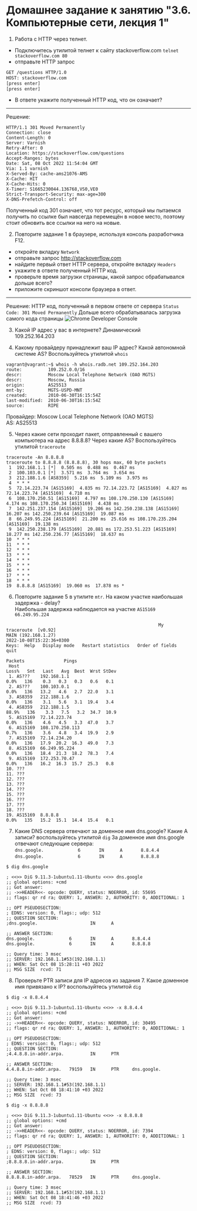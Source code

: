 # Домашнее задание к занятию "3.6. Компьютерные сети, лекция 1"

1. Работа c HTTP через телнет.
- Подключитесь утилитой телнет к сайту stackoverflow.com
`telnet stackoverflow.com 80`
- отправьте HTTP запрос
```bash
GET /questions HTTP/1.0
HOST: stackoverflow.com
[press enter]
[press enter]
```
- В ответе укажите полученный HTTP код, что он означает?

---
Решение:
```
HTTP/1.1 301 Moved Permanently
Connection: close
Content-Length: 0
Server: Varnish
Retry-After: 0
Location: https://stackoverflow.com/questions
Accept-Ranges: bytes
Date: Sat, 08 Oct 2022 11:54:04 GMT
Via: 1.1 varnish
X-Served-By: cache-ams21076-AMS
X-Cache: HIT
X-Cache-Hits: 0
X-Timer: S1665230044.136768,VS0,VE0
Strict-Transport-Security: max-age=300
X-DNS-Prefetch-Control: off
```
Полученный код 301 означает, что тот ресурс, который мы пытаемся получить по ссылке был навсегда перемещён в новое место, поэтому стоит обновить все ссылки на него на новые.

2. Повторите задание 1 в браузере, используя консоль разработчика F12.
- откройте вкладку `Network`
- отправьте запрос http://stackoverflow.com
- найдите первый ответ HTTP сервера, откройте вкладку `Headers`
- укажите в ответе полученный HTTP код.
- проверьте время загрузки страницы, какой запрос обрабатывался дольше всего?
- приложите скриншот консоли браузера в ответ.

---
Решение:
HTTP код, полученный в первом ответе от сервера `Status Code: 301 Moved Permanently`
Дольше всего обрабатывалась загрузка самого кода страницы
![Chrome Developer Console](DevConsole.png)  

3. Какой IP адрес у вас в интернете?
Динамический  
109.252.164.203  

4. Какому провайдеру принадлежит ваш IP адрес? Какой автономной системе AS? Воспользуйтесь утилитой `whois`
```
vagrant@vagrant:~$ whois -h whois.radb.net 109.252.164.203
route:          109.252.0.0/16
descr:          Moscow Local Telephone Network (OAO MGTS)
descr:          Moscow, Russia
origin:         AS25513
mnt-by:         MGTS-USPD-MNT
created:        2010-06-30T16:15:54Z
last-modified:  2010-06-30T16:15:54Z
source:         RIPE
```
Провайдер: Moscow Local Telephone Network (OAO MGTS)  
AS: AS25513  

5. Через какие сети проходит пакет, отправленный с вашего компьютера на адрес 8.8.8.8? Через какие AS? Воспользуйтесь утилитой `traceroute`
```
traceroute -An 8.8.8.8
traceroute to 8.8.8.8 (8.8.8.8), 30 hops max, 60 byte packets
 1  192.168.1.1 [*]  0.505 ms  0.488 ms  0.467 ms
 2  100.103.0.1 [*]  3.571 ms  3.764 ms  3.654 ms
 3  212.188.1.6 [AS8359]  5.216 ms  5.109 ms  3.975 ms
 4  * * *
 5  72.14.223.74 [AS15169]  4.835 ms 72.14.223.72 [AS15169]  4.827 ms 72.14.223.74 [AS15169]  4.710 ms
 6  108.170.250.51 [AS15169]  4.797 ms 108.170.250.130 [AS15169]  4.174 ms 108.170.250.34 [AS15169]  4.438 ms
 7  142.251.237.154 [AS15169]  19.206 ms 142.250.238.138 [AS15169]  16.207 ms 142.250.239.64 [AS15169]  19.087 ms
 8  66.249.95.224 [AS15169]  21.200 ms  25.616 ms 108.170.235.204 [AS15169]  19.138 ms
 9  142.250.238.179 [AS15169]  20.881 ms 172.253.51.223 [AS15169]  18.277 ms 142.250.236.77 [AS15169]  18.637 ms
10  * * *
11  * * *
12  * * *
13  * * *
14  * * *
15  * * *
16  * * *
17  * * *
18  * * *
19  8.8.8.8 [AS15169]  19.060 ms  17.878 ms *
```

6. Повторите задание 5 в утилите `mtr`. На каком участке наибольшая задержка - delay?  
Наибольшая задержка наблюдается на участке `AS15169  66.249.95.224`
```
                                                          My traceroute  [v0.92]
MAIN (192.168.1.27)                                                                                       2022-10-08T15:22:36+0300
Keys:  Help   Display mode   Restart statistics   Order of fields   quit
                                                                                                 Packets               Pings
 Host                                                                                          Loss%   Snt   Last   Avg  Best  Wrst StDev
 1. AS???    192.168.1.1                                                                        0.0%   136    0.3   0.3   0.3   0.6   0.1
 2. AS???    100.103.0.1                                                                        0.0%   136   13.2   4.6   2.7  22.0   3.1
 3. AS8359   212.188.1.6                                                                        0.0%   136    3.1   5.6   3.1  19.4   3.4
 4. AS8359   212.188.1.5                                                                       88.9%   136    3.3   7.5   3.2  34.7  10.9
 5. AS15169  72.14.223.74                                                                       0.0%   136    4.6   4.5   3.3  47.0   3.7
 6. AS15169  108.170.250.113                                                                    0.7%   136    3.6   4.8   3.4  19.9   2.9
 7. AS15169  72.14.234.20                                                                       0.0%   136   17.9  20.2  16.3  49.0   7.3
 8. AS15169  66.249.95.224                                                                      0.0%   136   18.4  21.3  18.2  78.3   7.4
 9. AS15169  172.253.70.47                                                                      0.0%   136   16.2  16.3  15.7  25.3   0.8
10. ???
11. ???
12. ???
13. ???
14. ???
15. ???
16. ???
17. ???
18. ???
19. AS15169  8.8.8.8                                                                            0.0%   135   15.2  15.1  14.4  15.4   0.1
```

7. Какие DNS сервера отвечают за доменное имя dns.google? Какие A записи? воспользуйтесь утилитой `dig`
За доменное имя dns.google отвечают следующие сервера:  
`dns.google.             6       IN      A       8.8.4.4`  
`dns.google.             6       IN      A       8.8.8.8`  
```
$ dig dns.google

; <<>> DiG 9.11.3-1ubuntu1.11-Ubuntu <<>> dns.google
;; global options: +cmd
;; Got answer:
;; ->>HEADER<<- opcode: QUERY, status: NOERROR, id: 55695
;; flags: qr rd ra; QUERY: 1, ANSWER: 2, AUTHORITY: 0, ADDITIONAL: 1

;; OPT PSEUDOSECTION:
; EDNS: version: 0, flags:; udp: 512
;; QUESTION SECTION:
;dns.google.                    IN      A

;; ANSWER SECTION:
dns.google.             6       IN      A       8.8.4.4
dns.google.             6       IN      A       8.8.8.8

;; Query time: 3 msec
;; SERVER: 192.168.1.1#53(192.168.1.1)
;; WHEN: Sat Oct 08 15:28:11 +03 2022
;; MSG SIZE  rcvd: 71

```
8. Проверьте PTR записи для IP адресов из задания 7. Какое доменное имя привязано к IP? воспользуйтесь утилитой `dig`
```
$ dig -x 8.8.4.4

; <<>> DiG 9.11.3-1ubuntu1.11-Ubuntu <<>> -x 8.8.4.4
;; global options: +cmd
;; Got answer:
;; ->>HEADER<<- opcode: QUERY, status: NOERROR, id: 30495
;; flags: qr rd ra; QUERY: 1, ANSWER: 1, AUTHORITY: 0, ADDITIONAL: 1

;; OPT PSEUDOSECTION:
; EDNS: version: 0, flags:; udp: 512
;; QUESTION SECTION:
;4.4.8.8.in-addr.arpa.          IN      PTR

;; ANSWER SECTION:
4.4.8.8.in-addr.arpa.   79159   IN      PTR     dns.google.

;; Query time: 3 msec
;; SERVER: 192.168.1.1#53(192.168.1.1)
;; WHEN: Sat Oct 08 18:41:10 +03 2022
;; MSG SIZE  rcvd: 73

$ dig -x 8.8.8.8

; <<>> DiG 9.11.3-1ubuntu1.11-Ubuntu <<>> -x 8.8.8.8
;; global options: +cmd
;; Got answer:
;; ->>HEADER<<- opcode: QUERY, status: NOERROR, id: 7394
;; flags: qr rd ra; QUERY: 1, ANSWER: 1, AUTHORITY: 0, ADDITIONAL: 1

;; OPT PSEUDOSECTION:
; EDNS: version: 0, flags:; udp: 512
;; QUESTION SECTION:
;8.8.8.8.in-addr.arpa.          IN      PTR

;; ANSWER SECTION:
8.8.8.8.in-addr.arpa.   78529   IN      PTR     dns.google.

;; Query time: 3 msec
;; SERVER: 192.168.1.1#53(192.168.1.1)
;; WHEN: Sat Oct 08 18:41:46 +03 2022
;; MSG SIZE  rcvd: 73
```


